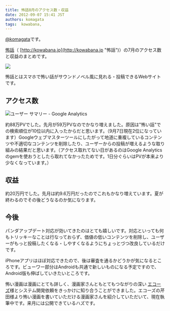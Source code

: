 ```yaml
---
title: 怖話8月のアクセス数・収益
date: 2012-09-07 15:41 JST
authors: komagata
tags:  kowabana, 
---
```

[@komagata](http://twitter.com/komagata)です。

[怖話](http://kowabana.jp "怖話")（ [http://kowabana.jp](http://kowabana.jp "怖話")）の7月のアクセス数と収益のまとめです。

[![](http://p.nanapi.jp/r/20120228/20120228194536_4f4cb050d3cc9.jpg)](http://kowabana.jp)

怖話とはスマホで怖い話がサウンドノベル風に見れる・投稿できるWebサイトです。

## アクセス数

![ユーザー サマリー - Google Analytics](https://lh3.googleusercontent.com/-NaAxfEiECo4/UEmT0IlFfGI/AAAAAAAACJQ/3atcKivR4gk/s400/Screen%2520Shot%25202012-09-07%2520at%25203.21.27%2520PM.png)

約88万PVでした。先月が59万PVなのでかなり増えました。原因は"怖い話"での検索順位が10位以内に入ったからだと思います。（9月7日現在2位になっています）Googleウェブマスターツールにしたがって地道に重複しているコンテンツや不適切なコンテンツを削除したり、ユーザーからの投稿が増えるような取り組みの結果だと思います。（アクセス取れてない日があるのはGoogle Analyticsのgemを使おうとしたら取れてなかったためです。1日分ぐらいはPVが本来より少なくなっています。）

## 収益

約20万円でした。先月は約9.6万円だったのでこれもかなり増えています。夏が終わるのでその後どうなるのか気になります。

## 今後

パンダアップデート対応が効いてきたのはとても嬉しいです。対応といっても何もトリッキーなことは行なっておらず、価値の低いコンテンツを削除し、ユーザーがもっと投稿したくなる・しやすくなるようにちょっとづつ改良しているだけです。

iPhoneアプリはほぼ対応できたので、後は審査を通るかどうかが気になるところです。ビューワー部分はAndroidも共通で新しいものになる予定ですので、Android版も伸ばしていきたいところです。

怖い漫画は漫画にとても詳しく、漫画家さんともとてもつながりの深い [エコーズ](http://www.echoes.co.jp/)様とシステム開発依頼をきっかけに知り合うことができました。エコーズの芹田様より怖い漫画を書いていただける漫画家さんを紹介していただいて、現在執筆中です。来月には公開できているハズです。

